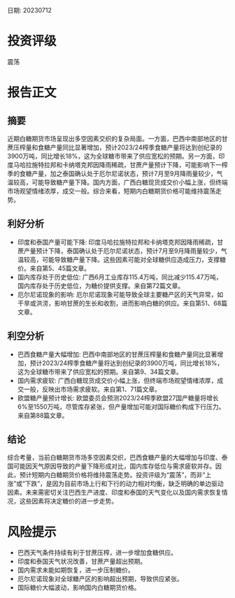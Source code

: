 
日期: 20230712

# 投资评级

震荡

# 报告正文

## 摘要

近期白糖期货市场呈现出多空因素交织的复杂局面。一方面，巴西中南部地区的甘蔗压榨量和食糖产量同比显著增加，预计2023/24榨季食糖产量将达到创纪录的3900万吨，同比增长18%，这为全球糖市带来了供应宽松的预期。另一方面，印度马哈拉施特拉邦和卡纳塔克邦因降雨稀疏，甘蔗产量预计下降，可能影响下一榨季的食糖产量，加之泰国确认处于厄尔尼诺状态，预计7月至9月降雨量较少，气温较高，可能导致糖产量下降。国内方面，广西白糖现货成交价小幅上涨，但终端市场观望情绪浓厚，成交一般。综合来看，短期内白糖期货价格可能维持震荡走势。

## 利好分析

* 印度和泰国产量可能下降: 印度马哈拉施特拉邦和卡纳塔克邦因降雨稀疏，甘蔗产量预计下降，泰国确认处于厄尔尼诺状态，预计7月至9月降雨量较少，气温较高，可能导致糖产量下降。这些因素可能对全球糖供应造成压力，支撑糖价。来自第5、45篇文章。
* 国内库存处于历史低位: 广西6月工业库存115.4万吨，同比减少115.47万吨，国内库存处于历史低位，为糖价提供支撑。来自第72篇文章。
* 厄尔尼诺现象的影响: 厄尔尼诺现象可能导致全球主要糖产区的天气异常，如干旱或洪涝，影响甘蔗的生长和收割，进而影响白糖的供应。来自第51、68篇文章。

## 利空分析

* 巴西食糖产量大幅增加: 巴西中南部地区的甘蔗压榨量和食糖产量同比显著增加，预计2023/24榨季食糖产量将达到创纪录的3900万吨，同比增长18%，这为全球糖市带来了供应宽松的预期。来自第9、34篇文章。
* 国内需求疲软: 广西白糖现货成交价小幅上涨，但终端市场观望情绪浓厚，成交一般，反映出市场需求疲软。来自第1、71篇文章。
* 欧盟糖产量预计增长: 欧盟委员会预测2023/24榨季欧盟27国产糖量将增长6%至1550万吨，尽管库存紧张，但产量增加可能对国际糖价构成下行压力。来自第88篇文章。

## 结论

综合考量，当前白糖期货市场多空因素交织，巴西食糖产量的大幅增加与印度、泰国可能因天气原因导致的产量下降形成对比，国内库存低位与需求疲软并存。因此，预计短期内白糖期货价格将维持震荡走势。投资评级为“震荡”，而非“上涨”或“下跌”，是因为目前市场上行和下行的动力相对均衡，缺乏明确的单边驱动因素。未来需密切关注巴西生产进度、印度和泰国的天气变化以及国内需求恢复情况，这些因素将决定糖价的进一步走势。

# 风险提示

* 巴西天气条件持续有利于甘蔗压榨，进一步增加食糖供应。
* 印度和泰国天气状况改善，甘蔗产量超出预期。
* 国内需求未能如期恢复，进一步压制糖价。
* 厄尔尼诺现象对全球糖产区的影响超出预期，导致供应紧张。
* 国际糖价大幅波动，影响国内白糖期货价格。
